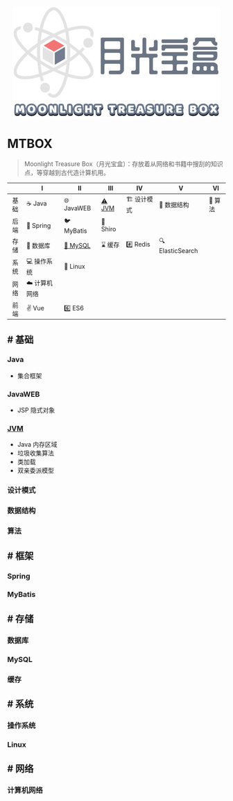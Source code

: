 

<div align="center">
    <a href="https://github.com/Angus-Liu/MTBOX">
        <img src="./assets/logo.png" width="480" alt="Moonlight treasure box"/>
    </a>
</div>



# MTBOX

> Moonlight Treasure Box（月光宝盒）：存放着从网络和书籍中搜刮的知识点，等穿越到古代造计算机用。

|  |      Ⅰ      |               Ⅱ               |    Ⅲ    |                  Ⅳ                  |    Ⅴ    |    Ⅵ    |
|   :---:  |  -----------  |  ----------------------------  |  -------  |  ----------------------------------  |  ------  |  -------  |
|   基础   | :coffee: Java | :globe_with_meridians: JavaWEB | [:warning:  JVM](#JVM) |   :building_construction: 设计模式 | :straight_ruler: 数据结构 | :triangular_ruler: 算法 |
| 后端 | :leaves: Spring | :bird: MyBatis | :no_entry_sign: Shiro |  |  |  |
| 存储 | :floppy_disk: 数据库 | [:dolphin: MySQL](#MySQL) | :hourglass: 缓存 | :hash: Redis | :mag: ElasticSearch |  |
| 系统 | :computer: 操作系统 | :penguin: Linux |  |  |  |  |
| 网络 | ☁️ 计算机网络 |  |  |  |  |  |
| 前端 | :v: Vue | :six: ES6 |  | | | |

## # 基础

### Java

- 集合框架

### JavaWEB

+ JSP 隐式对象

### [JVM](./JVM.md)

- Java 内存区域
- 垃圾收集算法
- 类加载
- 双亲委派模型

### 设计模式

### 数据结构

### 算法

## # 框架

### Spring

### MyBatis

## # 存储

### 数据库

### MySQL

### 缓存

## # 系统

### 操作系统

### Linux

## # 网络

### 计算机网络

